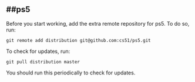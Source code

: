 
##ps5
-----
Before you start working, add the extra remote repository for ps5. To do so, run:

`git remote add distribution git@github.com:cs51/ps5.git`

To check for updates, run:

`git pull distribution master`

You should run this periodically to check for updates.

